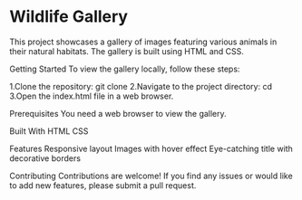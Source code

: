 # Wildlife Gallery
 This project showcases a gallery of images featuring various animals in their natural habitats. The gallery is built using HTML and CSS.

Getting Started
To view the gallery locally, follow these steps:

1.Clone the repository: git clone <repository-url>
2.Navigate to the project directory: cd <repository-name>
3.Open the index.html file in a web browser.

Prerequisites
You need a web browser to view the gallery.

Built With
HTML
CSS

Features
Responsive layout
Images with hover effect
Eye-catching title with decorative borders


Contributing
Contributions are welcome! If you find any issues or would like to add new features, please submit a pull request.